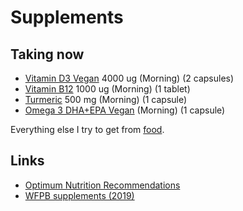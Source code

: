 # Supplements

## Taking now

- [Vitamin D3 Vegan](https://www.vitaminstore.nl/health/voedingssupplement/vitaminen/viridian-vitamine-d3-2000-ie-vegan) 4000 ug (Morning) (2 capsules)
- [Vitamin B12](https://www.bol.com/nl/p/body-fit-vitamine-b12-1000-mcg-per-tablet-60-zuigtabletten/9200000084936727/) 1000 ug (Morning) (1 tablet)
- [Turmeric](https://www.bol.com/nl/p/taka-turmeric-kurkuma-turmeric-zwarte-peper-extract-capsules-biologisch-120-vcaps/9200000095207340) 500 mg (Morning) (1 capsule)
- [Omega 3 DHA+EPA Vegan](https://www.bol.com/nl/p/testa-omega-3-algenolie-hoogste-concentratie-vegan-omega-3-dha-epa-60-capsules-plantaardig/9200000035570809/) (Morning) (1 capsule)

Everything else I try to get from [food](foods.md).

## Links

- [Optimum Nutrition Recommendations](https://nutritionfacts.org/2011/09/12/dr-gregers-2011-optimum-nutrition-recommendations/)
- [WFPB supplements (2019)](https://www.reddit.com/r/PlantBasedDiet/comments/ac6w9v/vitamins/)
